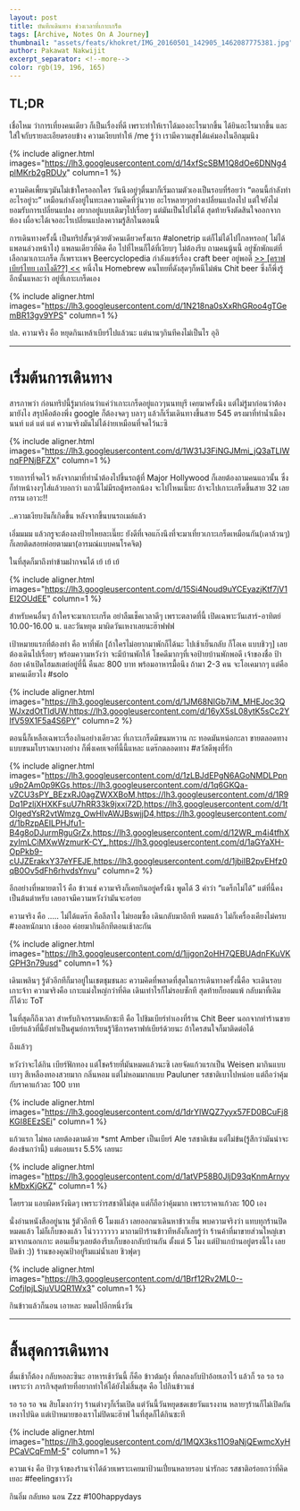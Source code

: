 ```yaml
---
layout: post
title: บันทึกเดินทาง ช่วงเวลาที่เกาะเกร็ด
tags: [Archive, Notes On A Journey]
thumbnail: "assets/feats/khokret/IMG_20160501_142905_1462087775381.jpg"
author: Pakawat Nakwijit
excerpt_separator: <!--more-->
color: rgb(19, 196, 165)
---
```


## TL;DR

เชื่อไหม ว่าการเที่ยงคนเดียว ก็เป็นเรื่องที่ดี เพราะทำให้เราได้มองอะไรมากขึ้น ได้ยินอะไรมากขึ้น และใส่ใจกับรายละเอียดรอบข้าง ความเงียบทำให้ /me รู้ว่า เรามีความสุขได้แค่มองในอีกมุมนึง
<!--more-->

{% include aligner.html images="https://lh3.googleusercontent.com/d/14xfScSBM1Q8dOe6DNNg4plMKrb2gRDUy" column=1 %}

ความคิดเพี้ยนๆมันไม่เข้าใครออกใคร วันนึงอยู่ๆตื่นมาก็เริ่มถามตัวเองเป็นรอบที่ร้อยว่า “ตอนนี้กำลังทำอะไรอยู่วะ” เหมือนกำลังอยู่ในทะเลความคิดที่วุ่นวาย อะไรหลายๆอย่างเปลี่ยนแปลงไป แต่ใจยังไม่ยอมรับการเปลี่ยนแปลง อยากอยู่แบบเดิมๆไปเรื่อยๆ แต่มันเป็นไปไม่ได้ สุดท้ายจึงตัดสินใจออกจากห้อง เผื่อจะได้เจออะไรเปลี่ยนแปลงความรู้สึกในตอนนี้

การเดินทางครั้งนี้ เป็นทริปสั้นๆด้วยตัวคนเดียวครั้งแรก #alonetrip แต่ก็ไม่ได้ไปไกลหรอก( ไม่ได้แพลนล่วงหน้าไง) แพลนเดียวที่คิด คือ ไปที่ไหนก็ได้ที่เงียบๆ ไม่ต้องรีบ ถามคนนู้นนี้ อยู่ซักพักแต่ที่เลือกมาเกาะเกร็ด ก็เพราะเพจ Beercyclopedia กำลังแชร์เรื่อง craft beer อยู่พอดี [>> [คราฟเบียร์ไทย เอาไงดี??] <<](http://www.news.rmutt.ac.th/archives/52226) หนึ่งใน Homebrew คนไทยที่ดังสุดๆก็หนีไม่พ้น Chit beer ซึ่งก็พึ่งรู้อีกนั้นแหละว่า อยู่ที่เกาะเกร็ดเอง

{% include aligner.html images="https://lh3.googleusercontent.com/d/1N218na0sXxRhGRoo4gTGemBR13gv9YPS" column=1 %}

ปล. ความจริง คือ หยุดกินเหล้าเบียร์ไปแล้วนะ แต่นานๆกินทีคงไม่เป็นไร อุอิ

--------

# เริ่มต้นการเดินทาง

สารภาพว่า ก่อนทริปนี้รู้มาก่อนว่าแค่ว่าเกาะเกร็ดอยู่แถวๆนนทบุรี เคยมาครั้งนึง แต่ไม่รู้มาก่อนว่าต้องมายังไง สรุปคือต้องพึ่ง google ก็ต้องจดๆ บลาๆ แล้วก็เริ่มเดินทางขึ้นสาย 545 ตรงมาที่ท่าน้ำเมืองนนท์ แต่ แต่ แต่ ความจริงมันไม่ได้ง่ายเหมือนที่จดไว้นะซิ

{% include aligner.html images="https://lh3.googleusercontent.com/d/1W31J3FiNGJMmi_jQ3aTLIWnqFPNjBFZX" column=1 %}

รายการที่จดไว้ หลังจากมาที่ท่าน้ำต้องไปขึ้นรถตู้ที่ Major Hollywood ก็เลยต้องถามคนแถวนั้น ซึ่งก็ทำหน้างงๆใส่แล้วบอกว่า แถวนี้ไม่มีรถตู้หรอกน้อง จะไปไหนเนี๊ยะ ถ้าจะไปเกาะเกร็ดขึ้นสาย 32 เลย กรรม เอาวะ!!

..ความเงียบงันก็เกิดขึ้น หลังจากขึ้นบนรถเมล์แล้ว

เอิ่มมมม แล้วกรูจะต้องลงป้ายไหยละเนี๊ยะ ยังดีที่เจอแก๊งนึงที่จะมาเที่ยวเกาะเกร็ดเหมือนกัน(เดาล้วนๆ) ก็เลยติดสอยห่อยตามมา(อารมณ์แบบคนโรคจิต)

ในที่สุดก็มาถึงท่าข้ามฝากจนได้ เย้ เย้ เย้

{% include aligner.html images="https://lh3.googleusercontent.com/d/15Si4Noud9uYCEyazjKtf7jV1EI2OUdEE" column=1 %}

สำหรับคนอื่นๆ ถ้าใครจะมาเกาะเกร็ด อย่าลืมเช็คเวลาดีๆ เพราะตลาดที่นี้ เปิดเฉพาะวันเสาร์-อาทิตย์ 10.00-16.00 น. และวันหยุด มาผิดวันเหงาเลยนะฮ๊าฟฟฟ

เป้าหมายแรกที่ต้องทำ คือ หาที่พัก [ถ้าใครไม่อยากมาพักก็ได้นะ ไปเช้าเย็นกลับ ก็โอเค แบบชิวๆ] เลยต้องเดินไปเรื่อยๆ พร้อมความหวังว่า จะมีบ้านพักให้ โชคดีมากๆที่เจอป้ายบ้านพักพอดี เจ้าของชื่อ ป้าอ้อย เค้าเปิดโฮมสเตย์อยู่ที่นี้ คืนละ 800 บาท พร้อมอาหารมื้อนึง ถ้ามา 2-3 คน จะโอเคมากๆ แต่คือมาคนเดียวไง #solo

{% include aligner.html images="https://lh3.googleusercontent.com/d/1JM68NIGb7iM_MHEJoc3QWJxzdOtTldUW,https://lh3.googleusercontent.com/d/16yX5sL08ytK5sCc2YIfV59X1F5a4S6PY" column=2 %}

ตอนนี้ก็เหลือเฉพาะเรื่องกินอย่างเดียวละ ที่เกาะเกร็ดมีขนมหวาน กะ ทอดมันหน่อกะลา ขายตลอดทาง แบบขนมโบราณบางอย่าง ก็พึ่งเคยเจอที่นี้นี้แหละ แดร๊กตลอดทาง <span class="tag-en">#สวัสดีพุงที่รัก</span>

{% include aligner.html images="https://lh3.googleusercontent.com/d/1zLBJdEPgN6AGoNMDLPpnu9p2Am0p9KGs,https://lh3.googleusercontent.com/d/1q6GKQa-vZCU3sPY_BEzxRJ0agZWXXBoM,https://lh3.googleusercontent.com/d/1R9Dq1PzljXHXKFsuU7hRR33k9jxxi72D,https://lh3.googleusercontent.com/d/1tOlgedYsR2vtWmzg_OwHlvAWJBswjjD4,https://lh3.googleusercontent.com/d/1bRzpAEILPHJfu1-B4g8oDJurmRguGrZx,https://lh3.googleusercontent.com/d/12WR_m4i4tfhXzyImLCiMXwWzmurK-CY_,https://lh3.googleusercontent.com/d/1aGYaXH-OpPkb9-cUJZErakxY37eYFEJE,https://lh3.googleusercontent.com/d/1jbiIB2pvEHfz0qB0Ov5dFh6rhvdsYnvu" column=2 %}

อีกอย่างที่หมายตาไว้ คือ ข้าวแช่ ความจริงก็เคยกินอยู่ครั้งนึง พูดได้ 3 คำว่า “แดร็กไม่ได้” แต่ที่นี้คงเป็นต้นตำหรับ เลยอาจมีความหวังว่ามันจะอร่อย

ความจริง คือ ..... ไม่ได้แดร๊ก คือลีลาไง ไม่ยอมซื้อ เดินกลับมาอีกที หมดแล้ว ไม่ก็เครื่องเคียงไม่ครบ <span class="tag-en">#งอลหนักมาก</span> เช้อออ ค่อยมากินอีกทีตอนเช้าละกัน

{% include aligner.html images="https://lh3.googleusercontent.com/d/1jjgon2oHH7QEBUAdnFKuVKGPH3n79usd" column=1 %}

เดินเพลินๆ รู้ตัวอีกทีก็มาอยู่ในเชตชุมชนละ ความคิดที่พลาดที่สุดในการเดินทางครั้งนี้คือ จะเดินรอบเกาะจ้าา ความจริงคือ เกาะแม่งใหญ่กว่าที่คิด เดินเท่าไรก็ไม่รอบซักที สุดท้ายก็ยอมแพ้ กลับมาที่เดิมก็ได้วะ ToT

ในที่สุดก็ถึงเวลา สำหรับกิจกรรมหลักซะที คือ ไปชิมเบียร์ทำเองที่ร้าน Chit Beer นอกจากทำร้านขายเบียร์แล้วที่นี้ยังทำเป็นศูนย์การเรียนรู้วิธีการคราฟท์เบียร์ด้วยนะ ถ้าใครสนใจก็มาติดต่อได้

ถึงแล้วๆ

หวังว่าจะได้กิน เบียร์ฟักทอง แต่โชคร้ายที่มันหมดแล้วนะซิ เลยจัดแก้วแรกเป็น Weisen มากินแบบเบาๆ สีเหลืองทองสวยมาก กลิ่นหอม แต่ไม่หอมมากแบบ Pauluner รสชาติเบาไปหน่อย แต่ถือว่าคุ้มกับราคาแก้วละ 100 บาท

{% include aligner.html images="https://lh3.googleusercontent.com/d/1drYIWQZ7yyx57FD0BCuFj8KGI8EEzSEi" column=1 %}

แก้วแรก ไม่พอ เลยต้องตามด้วย *smt Amber เป็นเบียร์ Ale รสชาติเข้ม แต่ไม่ข้น(รู้สึกว่ามันน่าจะต้องข้นกว่านี้) แต่แอบแรง 5.5% เลยนะ

{% include aligner.html images="https://lh3.googleusercontent.com/d/1atVP58B0JljD93qKnmArnyvkMbxKjGKZ" column=1 %}

โดยรวม แอบผิดหวังนิดๆ เพราะว่ารสชาติไม่สุด แต่ก็ถือว่าคุ้มมาก เพราะราคาแก้วละ 100 เอง

นั่งอ่านหนังสืออยู่นาน รู้ตัวอีกที 6 โมงแล้ว เลยออกมาเดินหาข้าวเย็น พบความจริงว่า แทบทุกร้านปิดหมดแล้ว ไม่ก็เก็บของแล้ว โน่ววววววว มาถามป้าร้านข้าวทีหลังก็เลยรู้ว่า ร้านค้าที่มาขายส่วนใหญ่เขามาจากนอกเกาะ ตอนเย็นๆเลยต้องรีบเก็บของกลับบ้านกัน ตั้งแต่ 5 โมง แต่ป้าแกบ้านอยู่ตรงนี้ไง เลยปิดช้า :)) ร้านของคุณป้าอยู่ริมแม่น้ำเลย ชิวฟุดๆ

{% include aligner.html images="https://lh3.googleusercontent.com/d/1Brf12Rv2ML0--CofjlpjLSjuVUQR1Wx3" column=1 %}

กินข้าวแล้วก็นอน เอาหละ หมดไปอีกหนึ่งวัน

--------

# สิ้นสุดการเดินทาง

ตื่นเช้าก็ต้อง กลับหอละซินะ อาหารเช้าวันนี้ ก็คือ ข้าวต้มกุ้ง ที่ตกลงกับป้าอ้อยเอาไว้ แล้วก็ รอ รอ รอ เพราะว่า ภารกิจสุดท้ายที่อยากทำให้ได้ยังไม่สิ้นสุด คือ ไปกินข้าวแช่

รอ รอ รอ จน สิบโมงกว่าๆ ร้านต่างๆก็เริ่มเปิด แต่วันนี้วันหยุดชดเชยวันแรงงาน หลายๆร้านก็ไม่เปิดกัน เหงาไปนิด แต่เป้าหมายของเราไม่ปิดนะฮ๊าฟ ในที่สุดก็ได้กินซะที

{% include aligner.html images="https://lh3.googleusercontent.com/d/1MQX3ks11O9aNjQEwmcXyHPCaVCqFmM-5" column=1 %}

ความเจ๋ง คือ ป้าๆเจ้าของร้านจำได้ด้วยเพราะเคยมาป้วนเปี่ยนหลายรอบ น่ารักอะ รสชาติอร่อยกว่าที่คิดเยอะ <span class="tag-en">#feelingชาววัง</span>

กินอิ่ม กลับหอ นอน Zzz <span class="tag-en">#100happydays</span>
